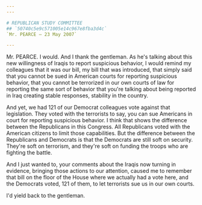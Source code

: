 ```yaml
---
---

# REPUBLICAN STUDY COMMITTEE
## `50740c5e9c571005e14c967e8fba3d4c`
`Mr. PEARCE — 23 May 2007`

---
```



Mr. PEARCE. I would. And I thank the gentleman. As he's talking about 
this new willingness of Iraqis to report suspicious behavior, I would 
remind my colleagues that it was our bill, my bill that was introduced, 
that simply said that you cannot be sued in American courts for 
reporting suspicious behavior, that you cannot be terrorized in our own 
courts of law for reporting the same sort of behavior that you're 
talking about being reported in Iraq creating stable responses, 
stability in the country.

And yet, we had 121 of our Democrat colleagues vote against that 
legislation. They voted with the terrorists to say, you can sue 
Americans in court for reporting suspicious behavior. I think that 
shows the difference between the Republicans in this Congress. All 
Republicans voted with the American citizens to limit those 
capabilities. But the difference between the Republicans and Democrats 
is that the Democrats are still soft on security. They're soft on 
terrorism, and they're soft on funding the troops who are fighting the 
battle.

And I just wanted to, your comments about the Iraqis now turning in 
evidence, bringing those actions to our attention, caused me to 
remember that bill on the floor of the House where we actually had a 
vote here, and the Democrats voted, 121 of them, to let terrorists sue 
us in our own courts.

I'd yield back to the gentleman.